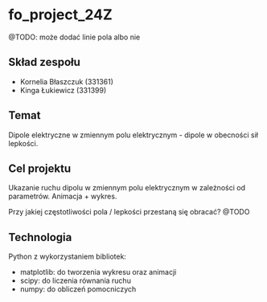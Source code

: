 # fo_project_24Z

@TODO: może dodać linie pola albo nie

## Skład zespołu

- Kornelia Błaszczuk (331361)
- Kinga Łukiewicz (331399)

## Temat

Dipole elektryczne w zmiennym polu elektrycznym - dipole w obecności sił lepkości.

## Cel projektu

Ukazanie ruchu dipolu w zmiennym polu elektrycznym w zależności od parametrów. Animacja + wykres.

Przy jakiej częstotliwości pola / lepkości przestaną się obracać?
@TODO

## Technologia

Python z wykorzystaniem bibliotek:

- matplotlib: do tworzenia wykresu oraz animacji
- scipy: do liczenia równania ruchu
- numpy: do obliczeń pomocniczych
